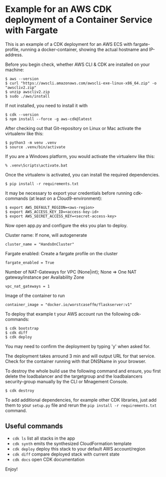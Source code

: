 
# Example for an AWS CDK deployment of a Container Service with Fargate

This is an example of a CDK deployment for an AWS ECS with fargate-profile, running a docker-container, showing the actual hostname and IP-address.

Before you begin check, whether AWS CLI & CDK are installed on your machine:

```
$ aws --version
$ curl "https://awscli.amazonaws.com/awscli-exe-linux-x86_64.zip" -o "awscliv2.zip"
$ unzip awscliv2.zip
$ sudo ./aws/install
```

If not installed, you need to install it with

```
$ cdk --version
$ npm install --force -g aws-cdk@latest
```

After checking out that Git-repository on Linux or Mac activate the virtualenv like this:

```
$ python3 -m venv .venv
$ source .venv/bin/activate
```

If you are a Windows platform, you would activate the virtualenv like this:

```
% .venv\Scripts\activate.bat
```

Once the virtualenv is activated, you can install the required dependencies.

```
$ pip install -r requirements.txt
```

It may be necessary to export your credentials before running cdk-commands (at least on a Cloud9-environment):

```
$ export AWS_DEFAULT_REGION=<aws-region>
$ export AWS_ACCESS_KEY_ID=<access-key-id>
$ export AWS_SECRET_ACCESS_KEY=<secret-access-key>
```

Now open app.py and configure the eks you plan to deploy.

Cluster name: If none, will autogenerate

`cluster_name = "HandsOnCluster"`

Fargate enabled: Create a fargate profile on the cluster

`fargate_enabled = True`

Number of NAT-Gateways for VPC (None|int); None => One NAT gateway/instance per Availability Zone

`vpc_nat_gateways = 1`

Image of the container to run

`container_image = "docker.io/worstcaseffm/flaskserver:v1"`

To deploy that example t your AWS account run the following cdk-commands:

```
$ cdk bootstrap
$ cdk diff
$ cdk deploy
```

You may need to confirm the deployment by typing 'y' when asked for.

The deployment takes arround 3 min and will output URL for that service. Check for the container running with that DNSName in your browser.

To destroy the whole build use the following command and ensure, you first delete the loadbalancer and the targetgroup and the loadbalancers security-group manually by the CLI or Mnagement Console.

```
$ cdk destroy
```

To add additional dependencies, for example other CDK libraries, just add them to your `setup.py` file and rerun the `pip install -r requirements.txt` command.

## Useful commands

 * `cdk ls`          list all stacks in the app
 * `cdk synth`       emits the synthesized CloudFormation template
 * `cdk deploy`      deploy this stack to your default AWS account/region
 * `cdk diff`        compare deployed stack with current state
 * `cdk docs`        open CDK documentation

Enjoy!
